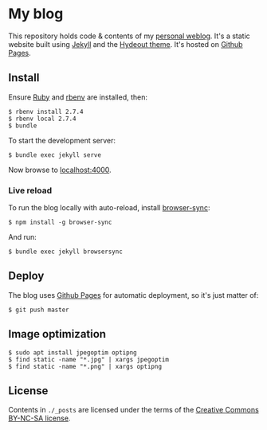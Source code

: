 My blog
=======

This repository holds code & contents of my [personal weblog](https://nicolas.perriault.net/).
It's a static website built using [Jekyll](https://jekyllrb.com) and the
[Hydeout theme](https://github.com/fongandrew/hydeout). It's hosted on
[Github Pages](https://pages.github.com).

Install
-------

Ensure [Ruby](https://www.ruby-lang.org/) and [rbenv](https://github.com/rbenv/rbenv) are installed, then:

```
$ rbenv install 2.7.4
$ rbenv local 2.7.4
$ bundle
```

To start the development server:

```
$ bundle exec jekyll serve
```

Now browse to [localhost:4000](http://localhost:4000/).

### Live reload

To run the blog locally with auto-reload, install [browser-sync](https://www.npmjs.com/package/browser-sync):

```
$ npm install -g browser-sync
```

And run:

```
$ bundle exec jekyll browsersync
```

Deploy
------

The blog uses [Github Pages](https://help.github.com/en/articles/about-github-pages-and-jekyll) for automatic deployment, so it's just matter of:

```
$ git push master
```

Image optimization
------------------

```
$ sudo apt install jpegoptim optipng
$ find static -name "*.jpg" | xargs jpegoptim
$ find static -name "*.png" | xargs optipng
```

License
-------

Contents in `./_posts` are licensed under the terms of the [Creative Commons BY-NC-SA license](http://creativecommons.org/licenses/by-nc-sa/3.0/).
